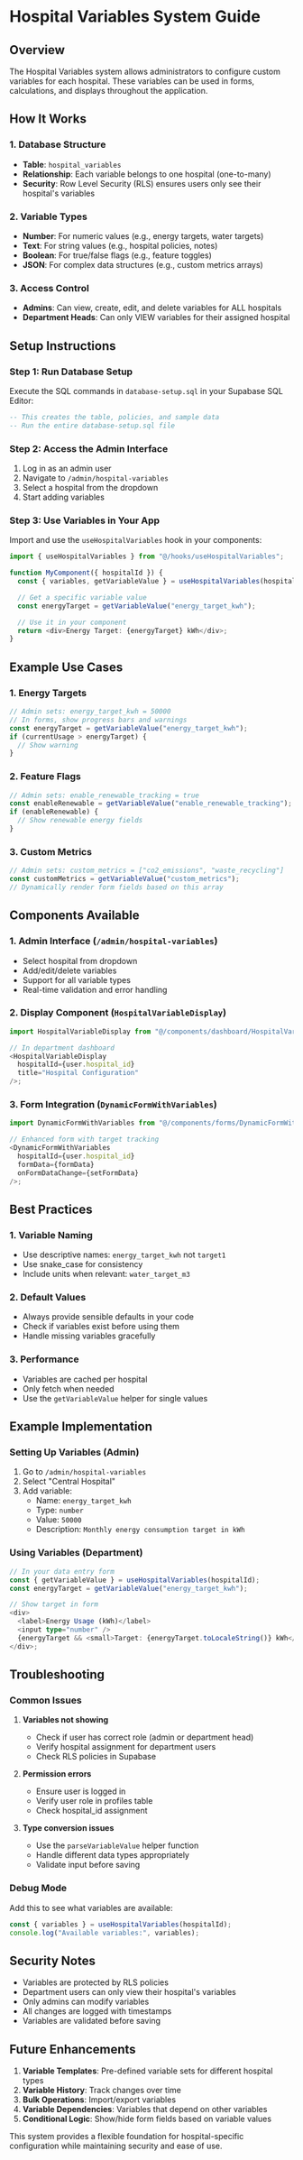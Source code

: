 # Hospital Variables System Guide

## Overview

The Hospital Variables system allows administrators to configure custom variables for each hospital. These variables can be used in forms, calculations, and displays throughout the application.

## How It Works

### 1. **Database Structure**

- **Table**: `hospital_variables`
- **Relationship**: Each variable belongs to one hospital (one-to-many)
- **Security**: Row Level Security (RLS) ensures users only see their hospital's variables

### 2. **Variable Types**

- **Number**: For numeric values (e.g., energy targets, water targets)
- **Text**: For string values (e.g., hospital policies, notes)
- **Boolean**: For true/false flags (e.g., feature toggles)
- **JSON**: For complex data structures (e.g., custom metrics arrays)

### 3. **Access Control**

- **Admins**: Can view, create, edit, and delete variables for ALL hospitals
- **Department Heads**: Can only VIEW variables for their assigned hospital

## Setup Instructions

### Step 1: Run Database Setup

Execute the SQL commands in `database-setup.sql` in your Supabase SQL Editor:

```sql
-- This creates the table, policies, and sample data
-- Run the entire database-setup.sql file
```

### Step 2: Access the Admin Interface

1. Log in as an admin user
2. Navigate to `/admin/hospital-variables`
3. Select a hospital from the dropdown
4. Start adding variables

### Step 3: Use Variables in Your App

Import and use the `useHospitalVariables` hook in your components:

```typescript
import { useHospitalVariables } from "@/hooks/useHospitalVariables";

function MyComponent({ hospitalId }) {
  const { variables, getVariableValue } = useHospitalVariables(hospitalId);

  // Get a specific variable value
  const energyTarget = getVariableValue("energy_target_kwh");

  // Use it in your component
  return <div>Energy Target: {energyTarget} kWh</div>;
}
```

## Example Use Cases

### 1. **Energy Targets**

```typescript
// Admin sets: energy_target_kwh = 50000
// In forms, show progress bars and warnings
const energyTarget = getVariableValue("energy_target_kwh");
if (currentUsage > energyTarget) {
  // Show warning
}
```

### 2. **Feature Flags**

```typescript
// Admin sets: enable_renewable_tracking = true
const enableRenewable = getVariableValue("enable_renewable_tracking");
if (enableRenewable) {
  // Show renewable energy fields
}
```

### 3. **Custom Metrics**

```typescript
// Admin sets: custom_metrics = ["co2_emissions", "waste_recycling"]
const customMetrics = getVariableValue("custom_metrics");
// Dynamically render form fields based on this array
```

## Components Available

### 1. **Admin Interface** (`/admin/hospital-variables`)

- Select hospital from dropdown
- Add/edit/delete variables
- Support for all variable types
- Real-time validation and error handling

### 2. **Display Component** (`HospitalVariableDisplay`)

```typescript
import HospitalVariableDisplay from "@/components/dashboard/HospitalVariableDisplay";

// In department dashboard
<HospitalVariableDisplay
  hospitalId={user.hospital_id}
  title="Hospital Configuration"
/>;
```

### 3. **Form Integration** (`DynamicFormWithVariables`)

```typescript
import DynamicFormWithVariables from "@/components/forms/DynamicFormWithVariables";

// Enhanced form with target tracking
<DynamicFormWithVariables
  hospitalId={user.hospital_id}
  formData={formData}
  onFormDataChange={setFormData}
/>;
```

## Best Practices

### 1. **Variable Naming**

- Use descriptive names: `energy_target_kwh` not `target1`
- Use snake_case for consistency
- Include units when relevant: `water_target_m3`

### 2. **Default Values**

- Always provide sensible defaults in your code
- Check if variables exist before using them
- Handle missing variables gracefully

### 3. **Performance**

- Variables are cached per hospital
- Only fetch when needed
- Use the `getVariableValue` helper for single values

## Example Implementation

### Setting Up Variables (Admin)

1. Go to `/admin/hospital-variables`
2. Select "Central Hospital"
3. Add variable:
   - Name: `energy_target_kwh`
   - Type: `number`
   - Value: `50000`
   - Description: `Monthly energy consumption target in kWh`

### Using Variables (Department)

```typescript
// In your data entry form
const { getVariableValue } = useHospitalVariables(hospitalId);
const energyTarget = getVariableValue("energy_target_kwh");

// Show target in form
<div>
  <label>Energy Usage (kWh)</label>
  <input type="number" />
  {energyTarget && <small>Target: {energyTarget.toLocaleString()} kWh</small>}
</div>;
```

## Troubleshooting

### Common Issues

1. **Variables not showing**

   - Check if user has correct role (admin or department head)
   - Verify hospital assignment for department users
   - Check RLS policies in Supabase

2. **Permission errors**

   - Ensure user is logged in
   - Verify user role in profiles table
   - Check hospital_id assignment

3. **Type conversion issues**
   - Use the `parseVariableValue` helper function
   - Handle different data types appropriately
   - Validate input before saving

### Debug Mode

Add this to see what variables are available:

```typescript
const { variables } = useHospitalVariables(hospitalId);
console.log("Available variables:", variables);
```

## Security Notes

- Variables are protected by RLS policies
- Department users can only view their hospital's variables
- Only admins can modify variables
- All changes are logged with timestamps
- Variables are validated before saving

## Future Enhancements

1. **Variable Templates**: Pre-defined variable sets for different hospital types
2. **Variable History**: Track changes over time
3. **Bulk Operations**: Import/export variables
4. **Variable Dependencies**: Variables that depend on other variables
5. **Conditional Logic**: Show/hide form fields based on variable values

This system provides a flexible foundation for hospital-specific configuration while maintaining security and ease of use.
